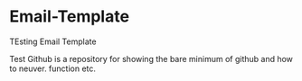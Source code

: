 # Email-Template
TEsting Email Template

Test  Github is a repository for showing the bare minimum of github and how to neuver. function etc.
